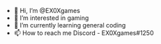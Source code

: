 - 👋 Hi, I’m @EX0Xgames
- 👀 I’m interested in gaming
- 🌱 I’m currently learning general coding
- 📫 How to reach me Discord - EX0Xgames#1250
